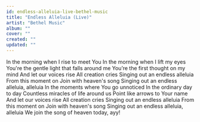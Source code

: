 ```yaml
---
id: endless-alleluia-live-bethel-music
title: "Endless Alleluia (Live)"
artist: "Bethel Music"
album: ""
cover: ""
created: ""
updated: ""
---
```


In the morning when I rise to meet You
In the morning when I lift my eyes
You're the gentle light that falls around me
You’re the first thought on my mind
And let our voices rise
All creation cries
Singing out an endless alleluia
From this moment on
Join with heaven's song
Singing out an endless alleluia, alleluia
In the moments where You go unnoticed
In the ordinary day to day
Countless miracles of life around us
Point like arrows to Your name
And let our voices rise
All creation cries
Singing out an endless alleluia
From this moment on
Join with heaven's song
Singing out an endless alleluia, alleluia
We join the song of heaven today, ayy!